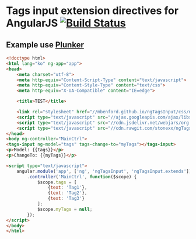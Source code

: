 # Tags input extension directives for AngularJS [![Build Status](https://travis-ci.org/stonexx/ngTagsInput-extends.svg?branch=master)](https://travis-ci.org/stonexx/ngTagsInput-extends)

## Example use [Plunker](http://embed.plnkr.co/D6wWdZUHG4nXhm5O7ZOW/)

```html
<!doctype html>
<html lang="ko" ng-app="app">
<head>
    <meta charset="utf-8">
    <meta http-equiv="Content-Script-Type" content="text/javascript">
    <meta http-equiv="Content-Style-Type" content="text/css">
    <meta http-equiv="X-UA-Compatible" content="IE=edge">

    <title>TEST</title>

    <link rel="stylesheet" href="//mbenford.github.io/ngTagsInput/css/ng-tags-input.min.css" />
    <script type="text/javascript" src="//ajax.googleapis.com/ajax/libs/angularjs/1.6.8/angular.js"></script>
    <script type="text/javascript" src="//cdn.jsdelivr.net/webjars/org.webjars.npm/ng-tags-input/3.2.0/build/ng-tags-input.js"></script>
    <script type="text/javascript" src="//cdn.rawgit.com/stonexx/ngTagsInput-extends/master/dist/ng-tags-input-extends.js"></script>
</head>
<body ng-controller="MainCtrl">
<tags-input ng-model="tags" tags-change-to="myTags"></tags-input>
<p>Model: {{tags}}</p>
<p>ChangeTo: {{myTags}}</p>

<script type="text/javascript">
    angular.module('app', ['ng', 'ngTagsInput', 'ngTagsInput.extends'])
        .controller('MainCtrl', function($scope) {
            $scope.tags = [
                {text: 'Tag1'},
                {text: 'Tag2'},
                {text: 'Tag3'}
            ];
            $scope.myTags = null;
        });
</script>
</body>
</html>
```
